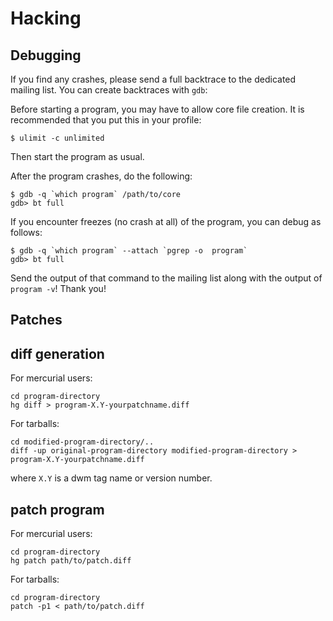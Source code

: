 Hacking
=======

Debugging
---------
If you find any crashes, please send a full backtrace to the dedicated mailing list.
You can create backtraces with `gdb`:

Before starting a program, you may have to allow core file creation. It is
recommended that you put this in your profile:

    $ ulimit -c unlimited

Then start the program as usual.

After the program crashes, do the following:

    $ gdb -q `which program` /path/to/core
    gdb> bt full

If you encounter freezes (no crash at all) of the program, you can debug as follows:

    $ gdb -q `which program` --attach `pgrep -o  program`
    gdb> bt full

Send the output of that command to the mailing list along with the output of
`program -v`! Thank you!


Patches
-------

diff generation
---------------
For mercurial users:

    cd program-directory
    hg diff > program-X.Y-yourpatchname.diff

For tarballs:
    
    cd modified-program-directory/..
    diff -up original-program-directory modified-program-directory > program-X.Y-yourpatchname.diff

where `X.Y` is a dwm tag name or version number.

patch program
-------------
For mercurial users:
    
    cd program-directory
    hg patch path/to/patch.diff

For tarballs:

    cd program-directory
    patch -p1 < path/to/patch.diff
